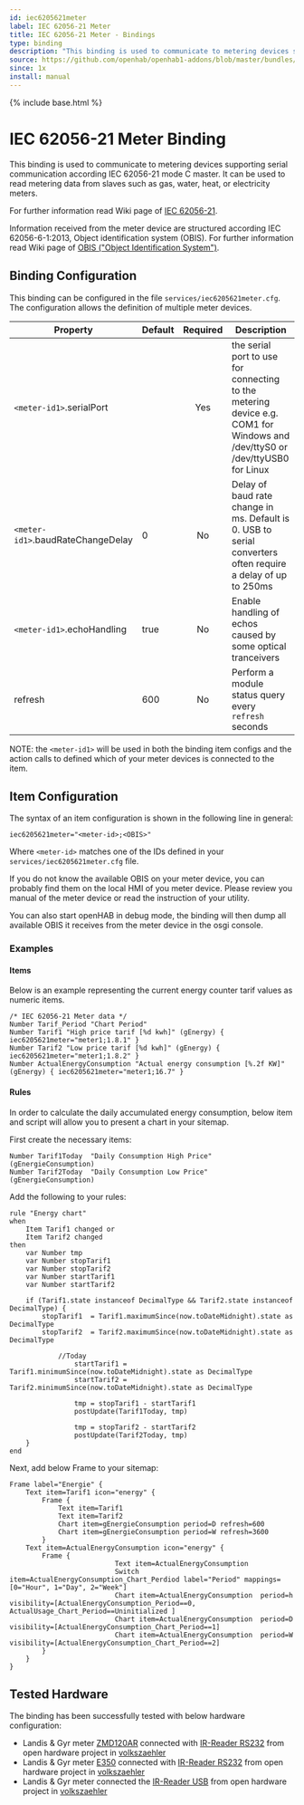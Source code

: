 ```yaml
---
id: iec6205621meter
label: IEC 62056-21 Meter
title: IEC 62056-21 Meter - Bindings
type: binding
description: "This binding is used to communicate to metering devices supporting serial communication according IEC 62056-21 mode C master. It can be used to read metering data from slaves such as gas, water, heat, or electricity meters."
source: https://github.com/openhab/openhab1-addons/blob/master/bundles/binding/org.openhab.binding.iec6205621meter/README.md
since: 1x
install: manual
---
```


<!-- Attention authors: Do not edit directly. Please add your changes to the appropriate source repository -->

{% include base.html %}

# IEC 62056-21 Meter Binding

This binding is used to communicate to metering devices supporting serial communication according IEC 62056-21 mode C master. It can be used to read metering data from slaves such as gas, water, heat, or electricity meters. 

For further information read Wiki page of [IEC 62056-21](http://en.wikipedia.org/wiki/IEC_62056#IEC_62056-21).

Information received from the meter device are structured according IEC 62056-6-1:2013, Object identification system (OBIS). For further information read Wiki page of [OBIS ("Object Identification System")](http://de.wikipedia.org/wiki/OBIS-Kennzahlen).

## Binding Configuration

This binding can be configured in the file `services/iec6205621meter.cfg`.  The configuration allows the definition of multiple meter devices.


| Property | Default | Required | Description |
|----------|---------|:--------:|-------------|
| `<meter-id1>`.serialPort | | Yes | the serial port to use for connecting to the metering device e.g. COM1 for Windows and /dev/ttyS0 or /dev/ttyUSB0 for Linux |
| `<meter-id1>`.baudRateChangeDelay | 0 | No | Delay of baud rate change in ms. Default is 0. USB to serial converters often require a delay of up to 250ms |
| `<meter-id1>`.echoHandling | true | No | Enable handling of echos caused by some optical tranceivers |
| refresh | 600 | No | Perform a module status query every `refresh` seconds |

NOTE: the `<meter-id1>` will be used in both the binding item configs and the action calls to defined which of your meter devices is connected to the item.

## Item Configuration

The syntax of an item configuration is shown in the following line in general:

```
iec6205621meter="<meter-id>;<OBIS>"
```

Where `<meter-id>` matches one of the IDs defined in your `services/iec6205621meter.cfg` file.

If you do not know the available OBIS on your meter device, you can probably find them on the local HMI of you meter device. Please review you manual of the meter device or read the instruction of your utility.

You can also start openHAB in debug mode, the binding will then dump all available OBIS it receives from the meter device in the osgi console. 

### Examples

#### Items

Below is an example representing the current energy counter tarif values as numeric items.

```
/* IEC 62056-21 Meter data */
Number Tarif_Period "Chart Period"
Number Tarif1 "High price tarif [%d kwh]" (gEnergy) { iec6205621meter="meter1;1.8.1" }
Number Tarif2 "Low price tarif [%d kwh]" (gEnergy) { iec6205621meter="meter1;1.8.2" }
Number ActualEnergyConsumption "Actual energy consumption [%.2f KW]" (gEnergy) { iec6205621meter="meter1;16.7" }
```

#### Rules

In order to calculate the daily accumulated energy consumption, below item and script will allow you to present a chart in your sitemap.

First create the necessary items: 

```
Number Tarif1Today  "Daily Consumption High Price" (gEnergieConsumption)
Number Tarif2Today  "Daily Consumption Low Price" (gEnergieConsumption)
```

Add the following to your rules:

```
rule "Energy chart"
when
    Item Tarif1 changed or
    Item Tarif2 changed
then
    var Number tmp
    var Number stopTarif1
    var Number stopTarif2
    var Number startTarif1
    var Number startTarif2
        
    if (Tarif1.state instanceof DecimalType && Tarif2.state instanceof DecimalType) {   
        stopTarif1  = Tarif1.maximumSince(now.toDateMidnight).state as DecimalType
        stopTarif2  = Tarif2.maximumSince(now.toDateMidnight).state as DecimalType
        
            //Today
                startTarif1 = Tarif1.minimumSince(now.toDateMidnight).state as DecimalType
                startTarif2 = Tarif2.minimumSince(now.toDateMidnight).state as DecimalType
                
                tmp = stopTarif1 - startTarif1
                postUpdate(Tarif1Today, tmp)
        
                tmp = stopTarif2 - startTarif2
                postUpdate(Tarif2Today, tmp)
    }
end
```

Next, add below Frame to your sitemap:

```
Frame label="Energie" {
    Text item=Tarif1 icon="energy" {
        Frame {
            Text item=Tarif1 
            Text item=Tarif2
            Chart item=gEnergieConsumption period=D refresh=600 
            Chart item=gEnergieConsumption period=W refresh=3600    
        }
    Text item=ActualEnergyConsumption icon="energy" {
        Frame {
                          Text item=ActualEnergyConsumption
                          Switch item=ActualEnergyConsumption_Chart_Perdiod label="Period" mappings=[0="Hour", 1="Day", 2="Week"]
                          Chart item=ActualEnergyConsumption  period=h visibility=[ActualEnergyConsumption_Period==0, ActualUsage_Chart_Period==Uninitialized ]
                          Chart item=ActualEnergyConsumption  period=D visibility=[ActualEnergyConsumption_Chart_Period==1]
                          Chart item=ActualEnergyConsumption  period=W visibility=[ActualEnergyConsumption_Chart_Period==2]
        }
    }   
}
```

## Tested Hardware

The binding has been successfully tested with below hardware configuration:

* Landis & Gyr meter [ZMD120AR](http://www.landisgyr.ch/product/landisgyr-zmd120ar/)  connected with [IR-Reader RS232](http://wiki.volkszaehler.org/hardware/controllers/ir-schreib-lesekopf) from open hardware project in [volkszaehler](http://volkszaehler.org/)
* Landis & Gyr meter [E350](http://www.landisgyr.ch/product/landisgyr-e350-electricity-meter-new-generation/)  connected with [IR-Reader RS232](http://wiki.volkszaehler.org/hardware/controllers/ir-schreib-lesekopf) from open hardware project in [volkszaehler](http://volkszaehler.org/)
* Landis & Gyr meter connected the [IR-Reader USB](http://wiki.volkszaehler.org/hardware/controllers/ir-schreib-lesekopf-usb-ausgang) from open hardware project in [volkszaehler](http://volkszaehler.org/)
